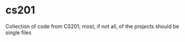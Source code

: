 cs201
=====

Collection of code from CS201; most, if not all, of the projects should be single files
